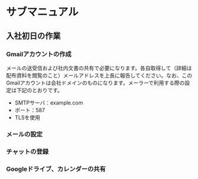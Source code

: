 # サブマニュアル
## 入社初日の作業
### Gmailアカウントの作成
メールの送受信および社内文書の共有で必要になります。各自取得して（詳細は配布資料を閲覧のこと）メールアドレスを上長に報告してください。なお、このGmailアカウントは会社ドメインのものになります。メーラーで利用する際の設定は下記のとおりです。

- SMTPサーバ：example.com
- ポート：587
- TLSを使用

### メールの設定
### チャットの登録
### Googleドライブ、カレンダーの共有